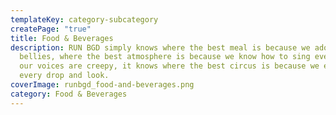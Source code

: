 ```yaml
---
templateKey: category-subcategory
createPage: "true"
title: Food & Beverages
description: RUN BGD simply knows where the best meal is because we adore full
  bellies, where the best atmosphere is because we know how to sing even though
  our voices are creepy, it knows where the best circus is because we enjoy
  every drop and look.
coverImage: runbgd_food-and-beverages.png
category: Food & Beverages
---
```

